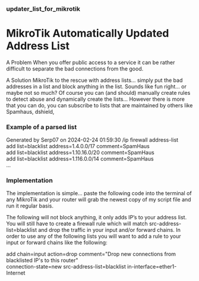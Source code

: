 ### updater_list_for_mikrotik

# MikroTik Automatically Updated Address List
A Problem
When you offer public access to a service it can be rather difficult to separate the bad connections from the good.

A Solution
MikroTik to the rescue with address lists… simply put the bad addresses in a list and block anything in the list. Sounds like fun right… or maybe not so much? Of course you can (and should) manually create rules to detect abuse and dynamically create the lists… However there is more that you can do, you can subscribe to lists that are maintained by others like Spamhaus, dshield,

### Example of a parsed list
Generated by Serp07 on 2024-02-24 01:59:30
/ip firewall address-list   
add list=blacklist address=1.4.0.0/17 comment=SpamHaus   
add list=blacklist address=1.10.16.0/20 comment=SpamHaus   
add list=blacklist address=1.116.0.0/14 comment=SpamHaus   
...
### Implementation
The implementation is simple... paste the following code into the terminal of any MikroTik and your router will grab the newest copy of my script file and run it regular basis.

The following will not block anything, it only adds IP’s to your address list. You will still have to create a firewall rule which will match src-address-list=blacklist and drop the traffic in your input and/or forward chains.
In order to use any of the following lists you will want to add a rule to your input or forward chains like the following:

add chain=input action=drop comment="Drop new connections from blacklisted IP's to this router" \
    connection-state=new src-address-list=blacklist in-interface=ether1-Internet

